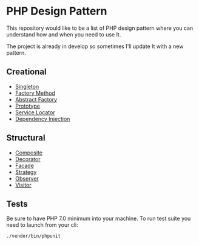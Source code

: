 # PHP Design Pattern

This repository would like to be a list of PHP design pattern where you can understand how and when you need to use It.

The project is already in develop so sometimes I'll update It with a new pattern.

## Creational

* [Singleton](https://github.com/AlessandroMinoccheri/php-design-pattern/blob/master/Creational/Singleton/Singleton.md) 
* [Factory Method](https://github.com/AlessandroMinoccheri/php-design-pattern/blob/master/Creational/FactoryMethod/FactoryMethod.md) 
* [Abstract Factory](https://github.com/AlessandroMinoccheri/php-design-pattern/blob/master/Creational/AbstractFactory/AbstractFactory.md) 
* [Prototype](https://github.com/AlessandroMinoccheri/php-design-pattern/blob/master/Creational/Prototype/Prototype.md) 
* [Service Locator](https://github.com/AlessandroMinoccheri/php-design-pattern/blob/master/Creational/ServiceLocator/ServiceLocator.md) 
* [Dependency Injection](https://github.com/AlessandroMinoccheri/php-design-pattern/blob/master/Creational/DependencyInjection/DependencyInjection.md) 
 
## Structural

* [Composite](https://github.com/AlessandroMinoccheri/php-design-pattern/blob/master/Structural/Composite/Composite.md) 
* [Decorator](https://github.com/AlessandroMinoccheri/php-design-pattern/blob/master/Structural/Decorator/Decorator.md) 
* [Facade](https://github.com/AlessandroMinoccheri/php-design-pattern/blob/master/Structural/Facade/Facade.md) 
* [Strategy](https://github.com/AlessandroMinoccheri/php-design-pattern/blob/master/Structural/Strategy/Strategy.md) 
* [Observer](https://github.com/AlessandroMinoccheri/php-design-pattern/blob/master/Structural/Observer/Observer.md) 
* [Visitor](https://github.com/AlessandroMinoccheri/php-design-pattern/blob/master/Structural/Visitor/Visitor.md) 

## Tests

Be sure to have PHP 7.0 minimum into your machine.
To run test suite you need to launch from your cli:

```
./vendor/bin/phpunit
```